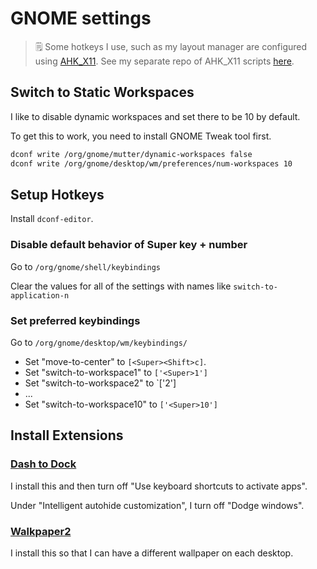 # GNOME settings

> 🗒 Some hotkeys I use, such as my layout manager are configured using [AHK_X11](https://github.com/phil294/AHK_X11). See my separate repo of AHK_X11 scripts [here](https://github.com/jmbeach/ahk_x11-scripts).

## Switch to Static Workspaces

I like to disable dynamic workspaces and set there to be 10 by default.

To get this to work, you need to install GNOME Tweak tool first.
```sh
dconf write /org/gnome/mutter/dynamic-workspaces false
dconf write /org/gnome/desktop/wm/preferences/num-workspaces 10
```

## Setup Hotkeys

Install `dconf-editor`.

### Disable default behavior of Super key + number

Go to `/org/gnome/shell/keybindings`

Clear the values for all of the settings with names like `switch-to-application-n`

### Set preferred keybindings

Go to `/org/gnome/desktop/wm/keybindings/`

- Set "move-to-center" to `[<Super><Shift>c]`.
- Set "switch-to-workspace1" to `['<Super>1']`
- Set "switch-to-workspace2" to `['<Super>2']
- ...
- Set "switch-to-workspace10" to `['<Super>10']`

## Install Extensions

### [Dash to Dock](https://extensions.gnome.org/extension/307/dash-to-dock/)

I install this and then turn off "Use keyboard shortcuts to activate apps".

Under "Intelligent autohide customization", I turn off "Dodge windows".

### [Walkpaper2](https://extensions.gnome.org/extension/5267/walkpaper2/)

I install this so that I can have a different wallpaper on each desktop.
